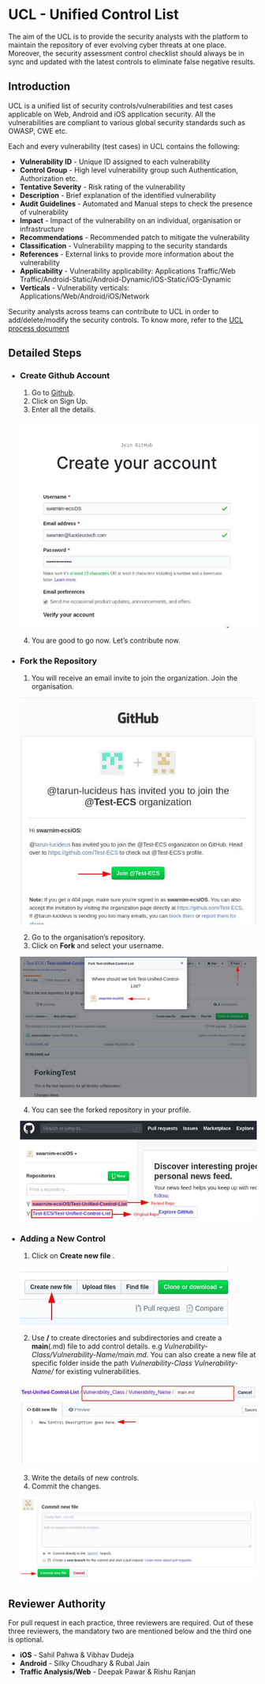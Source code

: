 # UCL - Unified Control List
The aim of the UCL is to provide the security analysts with the platform to maintain the repository of ever evolving cyber threats at one place. Moreover, the security assessment control checklist should always be in sync and updated with the latest controls to eliminate false negative results.

## Introduction

UCL is a unified list of security controls/vulnerabilities and test cases applicable on Web, Android and iOS application security. All the vulnerabilities are compliant to various global security standards such as OWASP, CWE etc.

Each and every vulnerability (test cases) in UCL contains the following:
* **Vulnerability ID** - Unique ID assigned to each vulnerability
* **Control Group** - High level vulnerability group such Authentication, Authorization etc.
* **Tentative Severity** - Risk rating of the vulnerability
* **Description** - Brief explanation of the identified vulnerability
* **Audit Guidelines** - Automated and Manual steps to check the presence of vulnerability
* **Impact** - Impact of the vulnerability on an individual, organisation or infrastructure
* **Recommendations** - Recommended patch to mitigate the vulnerability
* **Classification** - Vulnerability mapping to the security standards
* **References** - External links to provide more information about the vulnerability
* **Applicability** - Vulnerability applicability: Applications Traffic/Web Traffic/Android-Static/Android-Dynamic/iOS-Static/iOS-Dynamic
* **Verticals** - Vulnerability verticals: Applications/Web/Android/iOS/Network

Security analysts across teams can contribute to UCL in order to add/delete/modify the security controls. To know more, refer to the [UCL process document](Process.pdf)

## Detailed Steps

* ### Create Github Account
    1.  Go to [Github](https://github.com).
    2.  Click on Sign Up.
    3.  Enter all the details.

    ![Step 1_1](assests/step_1_1.png)​
    
    4.  You are good to go now. Let’s contribute now.


* ### Fork the Repository
    1.  You will receive an email invite to join the organization. Join the organisation.

    ![Step 2_1](assests/step_2_1.png)​ 

    2.  Go to the organisation’s repository.
    3.  Click on ​**Fork**​ and select your username.

    ![Step 2_2](assests/step_2_2.png)

    4.  You can see the forked repository in your profile.

    ![Step 2_3](assests/step_2_3.png)


* ### Adding a New Control
    1.  Click on ​**Create new file**​ .

    ![Step 3_1](assests/step_3_1.png)

    2.  Use **/** to create directories and subdirectories and create a **main**(.md) file to add control details. e.g *Vulnerability-Class/Vulnerability-Name/main.md*. You can also create a new file at specific folder inside the path *Vulnerability-Class Vulnerability-Name/* for existing vulnerabilities.

    ![Step 3_2](assests/step_3_2.png)

    3.  Write the details of new controls.
    4.  Commit the changes.

     ![Step 3_3](assests/step_3_3.png)

     
        

## Reviewer Authority
For pull request in each practice, three reviewers are required. Out of these three reviewers, the mandatory two are mentioned below and the third one is optional.
* **iOS** - Sahil Pahwa & Vibhav Dudeja
* **Android** - Silky Choudhary & Rubal Jain
* **Traffic Analysis/Web** - Deepak Pawar & Rishu Ranjan
